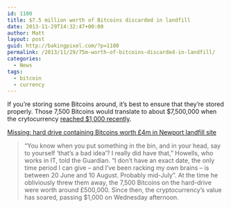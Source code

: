 ```yaml
---
id: 1100
title: $7.5 million worth of Bitcoins discarded in landfill
date: 2013-11-29T14:32:47+00:00
author: Matt
layout: post
guid: http://bakingpixel.com/?p=1100
permalink: /2013/11/29/75m-worth-of-bitcoins-discarded-in-landfill/
categories:
  - News
tags:
  - bitcoin
  - currency
---
```

If you&#8217;re storing some Bitcoins around, it&#8217;s best to ensure that they&#8217;re stored properly. Those 7,500 Bitcoins would translate to about $7,500,000 when the crytocurrency [reached $1,000 recently](http://bakingpixel.com/2013/11/bitcoin-value-reaches-1000/).

[Missing: hard drive containing Bitcoins worth £4m in Newport landfill site](http://www.theguardian.com/technology/2013/nov/27/hard-drive-bitcoin-landfill-site)

> &#8220;You know when you put something in the bin, and in your head, say to yourself &#8216;that&#8217;s a bad idea&#8217;? I really did have that,&#8221; Howells, who works in IT, told the Guardian. &#8220;I don&#8217;t have an exact date, the only time period I can give – and I&#8217;ve been racking my own brains – is between 20 June and 10 August. Probably mid-July&#8221;. At the time he obliviously threw them away, the 7,500 Bitcoins on the hard-drive were worth around £500,000. Since then, the cryptocurrency&#8217;s value has soared, passing $1,000 on Wednesday afternoon.